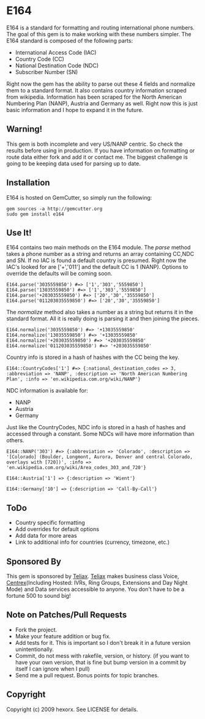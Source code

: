E164
====

E164 is a standard for formatting and routing international phone numbers. The goal of this gem is to make working with these numbers simpler. The E164 standard is composed of the following parts:

* International Access Code (IAC)
* Country Code (CC)
* National Destination Code (NDC)
* Subscriber Number (SN)

Right now the gem has the ability to parse out these 4 fields and normalize them to a standard format. It also contains country information scraped from wikipedia. Information has been scraped for the North American Numbering Plan (NANP), Austria and Germany as well. Right now this is just basic information and I hope to expand it in the future.

Warning!
--------

This gem is both incomplete and very US/NANP centric. So check the results before using in production. If you have information on formatting or route data either fork and add it or contact me. The biggest challenge is going to be keeping data used for parsing up to date.

Installation
------------

E164 is hosted on GemCutter, so simply run the following:

    gem sources -a http://gemcutter.org
    sudo gem install e164
    
Use It!
-------

E164 contains two main methods on the E164 module. The *parse* method takes a phone number as a string and returns an array containing CC,NDC and SN. If no IAC is found a default country is presumed. Right now the IAC's looked for are ['+','011'] and the default CC is 1 (NANP). Options to override the defaults will be coming soon.

    E164.parse('3035559850') #=> ['1','303','5559850']
    E164.parse('13035559850') #=> ['1','303','5559850']
    E164.parse('+203035559850') #=> ['20','30','35559850']
    E164.parse('011203035559850') #=> ['20','30','35559850']
    
The *normalize* method also takes a number as a string but returns it in the standard format. All it is really doing is parsing it and then joining the pieces.

    E164.normalize('3035559850') #=> '+13035559850'
    E164.normalize('13035559850') #=> '+13035559850'
    E164.normalize('+203035559850') #=> '+203035559850'
    E164.normalize('011203035559850') #=> '+203035559850'
    
Country info is stored in a hash of hashes with the CC being the key.

    E164::CountryCodes['1'] #=> {:national_destination_codes => 3, :abbreviation => 'NANP', :description => 'North American Numbering Plan', :info => 'en.wikipedia.com.org/wiki/NANP'}
    
NDC information is available for:

* NANP
* Austria
* Germany

Just like the CountryCodes, NDC info is stored in a hash of hashes and accessed through a constant. Some NDCs will have more information than others.

    E164::NANP('303') #=> {:abbreviation => 'Colorado', :description => '[Colorado] (Boulder, Longmont, Aurora, Denver and central Colorado, overlays with [720])', :info => 'en.wikipedia.com.org/wiki/Area_codes_303_and_720'}
    
    E164::Austria['1'] => {:description => 'Wient'}
    
    E164::Germany['10'] => {:description => 'Call-By-Call'}

ToDo
----

* Country specific formatting
* Add overrides for default options
* Add data for more areas
* Link to additional info for countries (currency, timezone, etc.)

Sponsored By
------------
This gem is sponsored by [Teliax][]. [Teliax][] makes business class Voice, [Centrex][](Including Hosted: IVRs, Ring Groups, Extensions and Day Night Mode) and Data services accessible to anyone. You don't have to be a fortune 500 to sound big!

Note on Patches/Pull Requests
-----------------------------
 
* Fork the project.
* Make your feature addition or bug fix.
* Add tests for it. This is important so I don't break it in a
  future version unintentionally.
* Commit, do not mess with rakefile, version, or history.
  (if you want to have your own version, that is fine but
   bump version in a commit by itself I can ignore when I pull)
* Send me a pull request. Bonus points for topic branches.

Copyright
---------

Copyright (c) 2009 hexorx. See LICENSE for details.


[Teliax]: http://teliax.com
[Centrex]: http://en.wikipedia.org/wiki/Centrex
